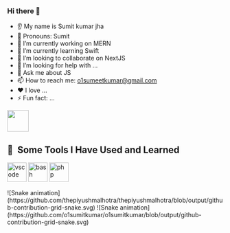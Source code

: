 ### Hi there 👋
* 👂 My name is Sumit kumar jha
* 👩 Pronouns: Sumit
* 🔭 I’m currently working on MERN
* 🌱 I’m currently learning Swift
* 🤝 I’m looking to collaborate on NextJS
* 🤔 I’m looking for help with ...
* 💬 Ask me about JS
* 📫 How to reach me: o1sumeetkumar@gmail.com
* ❤️ I love ...
* ⚡ Fun fact: ...


<a href="https://www.instagram.com/o1sumitkumar/">
  <img height="50" src="https://user-images.githubusercontent.com/46517096/166974368-9798f39f-1f46-499c-b14e-81f0a3f83a06.png"/>
</a>
<!---
O1sumitkumar/O1sumitkumar is a ✨ special ✨ repository because its `README.md` (this file) appears on your GitHub profile.
You can click the Preview link to take a look at your changes.
--->




<h2> 🚀 &nbsp;Some Tools I Have Used and Learned</h2>
<p align="left">
<img src="https://cdn.jsdelivr.net/gh/devicons/devicon/icons/vscode/vscode-original.svg" alt="vscode" width="45" height="45"/>
<img src="https://cdn.jsdelivr.net/gh/devicons/devicon/icons/bash/bash-original.svg" alt="bash" width="45" height="45"/>
<img src="https://cdn.jsdelivr.net/gh/devicons/devicon/icons/php/php-original.svg" alt="php" width="45" height="45"/>
</p>
![Snake animation](https://github.com/thepiyushmalhotra/thepiyushmalhotra/blob/output/github-contribution-grid-snake.svg)
![Snake animation](https://github.com/o1sumitkumar/o1sumitkumar/blob/output/github-contribution-grid-snake.svg)
